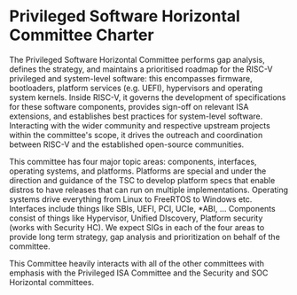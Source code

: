 # Privileged Software Horizontal Committee Charter

The Privileged Software Horizontal Committee performs gap analysis, defines the strategy, and maintains a prioritised roadmap for the RISC-V privileged and system-level software: this encompasses firmware, bootloaders, platform services (e.g. UEFI), hypervisors and operating system kernels.
Inside RISC-V, it governs the development of specifications for these software components, provides sign-off on relevant ISA extensions, and establishes best practices for system-level software.
Interacting with the wider community and respective upstream projects within the committee's scope, it drives the outreach and coordination between RISC-V and the established open-source communities.

This committee has four major topic areas: components, interfaces, operating systems, and platforms.
Platforms are special and under the direction and guidance of the TSC to develop platform specs that enable distros to have releases that can run on multiple implementations.
Operating systems drive everything from Linux to FreeRTOS to Windows etc. Interfaces include things like SBIs, UEFI, PCI, UCIe, *ABI, … Components consist of things like  Hypervisor, Unified DIscovery, Platform security (works with Security HC). We expect SIGs in each of the four areas to provide long term strategy, gap analysis and prioritization on behalf of the committee.

This Committee heavily interacts with all of the other committees with emphasis with the Privileged ISA Committee and the Security and SOC Horizontal committees.
